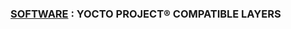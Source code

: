 ### **[SOFTWARE][1] : YOCTO PROJECT® COMPATIBLE LAYERS**



[1]: https://github.com/guevaraya/Yocto_doc/blob/master/software-overview/software-overview.md
